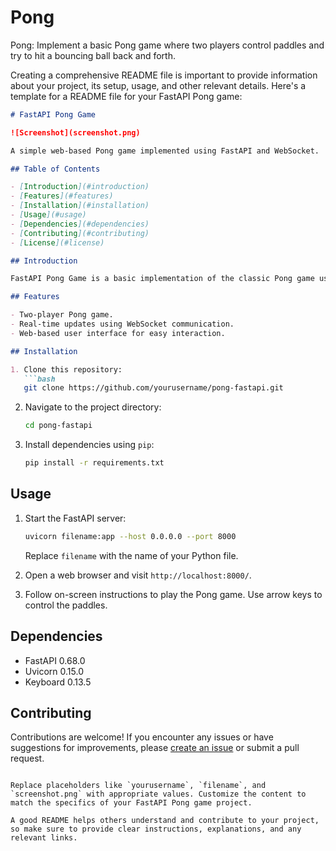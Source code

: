 # Pong
Pong: Implement a basic Pong game where two players control paddles and try to hit a bouncing ball back and forth.

Creating a comprehensive README file is important to provide information about your project, its setup, usage, and other relevant details. Here's a template for a README file for your FastAPI Pong game:

```markdown
# FastAPI Pong Game

![Screenshot](screenshot.png)

A simple web-based Pong game implemented using FastAPI and WebSocket.

## Table of Contents

- [Introduction](#introduction)
- [Features](#features)
- [Installation](#installation)
- [Usage](#usage)
- [Dependencies](#dependencies)
- [Contributing](#contributing)
- [License](#license)

## Introduction

FastAPI Pong Game is a basic implementation of the classic Pong game using FastAPI, a modern web framework for building APIs with Python. Players control paddles using keyboard input to bounce a ball back and forth, simulating the classic Pong gameplay.

## Features

- Two-player Pong game.
- Real-time updates using WebSocket communication.
- Web-based user interface for easy interaction.

## Installation

1. Clone this repository:
   ```bash
   git clone https://github.com/yourusername/pong-fastapi.git
   ```

2. Navigate to the project directory:
   ```bash
   cd pong-fastapi
   ```

3. Install dependencies using `pip`:
   ```bash
   pip install -r requirements.txt
   ```

## Usage

1. Start the FastAPI server:
   ```bash
   uvicorn filename:app --host 0.0.0.0 --port 8000
   ```
   Replace `filename` with the name of your Python file.

2. Open a web browser and visit `http://localhost:8000/`.

3. Follow on-screen instructions to play the Pong game. Use arrow keys to control the paddles.

## Dependencies

- FastAPI 0.68.0
- Uvicorn 0.15.0
- Keyboard 0.13.5

## Contributing

Contributions are welcome! If you encounter any issues or have suggestions for improvements, please [create an issue](https://github.com/yourusername/pong-fastapi/issues) or submit a pull request.

```

Replace placeholders like `yourusername`, `filename`, and `screenshot.png` with appropriate values. Customize the content to match the specifics of your FastAPI Pong game project.

A good README helps others understand and contribute to your project, so make sure to provide clear instructions, explanations, and any relevant links.
